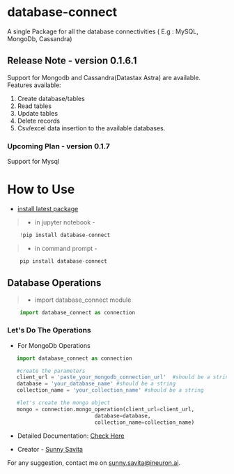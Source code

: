 # database-connect
A single Package for all the database connectivities  ( E.g : MySQL, MongoDb, Cassandra)

## Release Note - version 0.1.6.1
Support for Mongodb and Cassandra(Datastax Astra) are available.
Features available:
1. Create database/tables
2. Read tables
3. Update tables
4. Delete records
5. Csv/excel data insertion to the available databases.

### Upcoming Plan - version 0.1.7
Support for Mysql

# How to Use

* [install latest package](https://pypi.org/project/database-connect/)
 


> * in jupyter notebook - 

```python
    !pip install database-connect
```

> * in command prompt - 

```python
    pip install database-connect
```

## Database Operations
> * import database_connect module
```python
    import database_connect as connection
```
### Let's Do The Operations
* For MongoDb Operations

```python
   import database_connect as connection

   #create the parameters
   client_url = 'paste_your_mongodb_connection_url'  #should be a string
   database = 'your_database_name' #should be a string
   collection_name = 'your_collection_name' #should be a string

   #let's create the mongo object
   mongo = connection.mongo_operation(client_url=client_url, 
                            database=database,
                            collection_name=collection_name)

```



 * Detailed Documentation: <a href = "https://colab.research.google.com/drive/1FfqXKEBhrCOXAU0DWTKjeJJdEMlECmyl?usp=sharing" > Check Here</a>

* Creator - <a href="https://www.linkedin.com/in/sunny-savita/">
Sunny Savita </a>

For any suggestion, contact me on <a href="mailto: sunny.savita@ineuron.ai">sunny.savita@ineuron.ai</a>.
                                    
   
   
